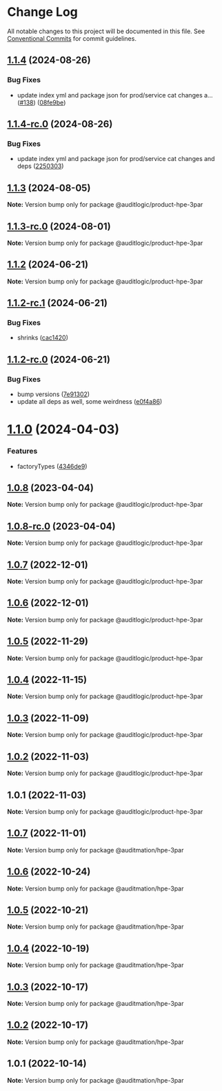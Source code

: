 # Change Log

All notable changes to this project will be documented in this file.
See [Conventional Commits](https://conventionalcommits.org) for commit guidelines.

## [1.1.4](https://github.com/auditlogic/product/compare/@auditlogic/product-hpe-3par@1.1.3...@auditlogic/product-hpe-3par@1.1.4) (2024-08-26)


### Bug Fixes

* update index yml and package json for prod/service cat changes a… ([#138](https://github.com/auditlogic/product/issues/138)) ([08fe9be](https://github.com/auditlogic/product/commit/08fe9beb1c8457462a19bc69caa02e6212d97e1a))





## [1.1.4-rc.0](https://github.com/auditlogic/product/compare/@auditlogic/product-hpe-3par@1.1.3...@auditlogic/product-hpe-3par@1.1.4-rc.0) (2024-08-26)


### Bug Fixes

* update index yml and package json for prod/service cat changes and deps ([2250303](https://github.com/auditlogic/product/commit/225030363a363608240135b7ebed386b28f01e4b))





## [1.1.3](https://github.com/auditlogic/product/compare/@auditlogic/product-hpe-3par@1.1.2...@auditlogic/product-hpe-3par@1.1.3) (2024-08-05)

**Note:** Version bump only for package @auditlogic/product-hpe-3par





## [1.1.3-rc.0](https://github.com/auditlogic/product/compare/@auditlogic/product-hpe-3par@1.1.2...@auditlogic/product-hpe-3par@1.1.3-rc.0) (2024-08-01)

**Note:** Version bump only for package @auditlogic/product-hpe-3par





## [1.1.2](https://github.com/auditlogic/product/compare/@auditlogic/product-hpe-3par@1.1.2-rc.1...@auditlogic/product-hpe-3par@1.1.2) (2024-06-21)

**Note:** Version bump only for package @auditlogic/product-hpe-3par





## [1.1.2-rc.1](https://github.com/auditlogic/product/compare/@auditlogic/product-hpe-3par@1.1.2-rc.0...@auditlogic/product-hpe-3par@1.1.2-rc.1) (2024-06-21)


### Bug Fixes

* shrinks ([cac1420](https://github.com/auditlogic/product/commit/cac14200fefcd8183ab69fe89a47bd3f70f563e9))





## [1.1.2-rc.0](https://github.com/auditlogic/product/compare/@auditlogic/product-hpe-3par@1.1.0...@auditlogic/product-hpe-3par@1.1.2-rc.0) (2024-06-21)


### Bug Fixes

* bump versions ([7e91302](https://github.com/auditlogic/product/commit/7e913023b8b312150ed7762c32fbbe616be71de5))
* update all deps as well, some weirdness ([e0f4a86](https://github.com/auditlogic/product/commit/e0f4a864714e2d3de6bbf3da014d5312fe53be2f))





# [1.1.0](https://github.com/auditlogic/product/compare/@auditlogic/product-hpe-3par@1.0.8...@auditlogic/product-hpe-3par@1.1.0) (2024-04-03)


### Features

* factoryTypes ([4346de9](https://github.com/auditlogic/product/commit/4346de92693aee892fccf725338ffc7b80ab182b))





## [1.0.8](https://github.com/auditlogic/product/compare/@auditlogic/product-hpe-3par@1.0.7...@auditlogic/product-hpe-3par@1.0.8) (2023-04-04)

**Note:** Version bump only for package @auditlogic/product-hpe-3par





## [1.0.8-rc.0](https://github.com/auditlogic/product/compare/@auditlogic/product-hpe-3par@1.0.7...@auditlogic/product-hpe-3par@1.0.8-rc.0) (2023-04-04)

**Note:** Version bump only for package @auditlogic/product-hpe-3par





## [1.0.7](https://github.com/auditlogic/product/compare/@auditlogic/product-hpe-3par@1.0.6...@auditlogic/product-hpe-3par@1.0.7) (2022-12-01)

**Note:** Version bump only for package @auditlogic/product-hpe-3par





## [1.0.6](https://github.com/auditlogic/product/compare/@auditlogic/product-hpe-3par@1.0.5...@auditlogic/product-hpe-3par@1.0.6) (2022-12-01)

**Note:** Version bump only for package @auditlogic/product-hpe-3par





## [1.0.5](https://github.com/auditlogic/product/compare/@auditlogic/product-hpe-3par@1.0.4...@auditlogic/product-hpe-3par@1.0.5) (2022-11-29)

**Note:** Version bump only for package @auditlogic/product-hpe-3par





## [1.0.4](https://github.com/auditlogic/product/compare/@auditlogic/product-hpe-3par@1.0.3...@auditlogic/product-hpe-3par@1.0.4) (2022-11-15)

**Note:** Version bump only for package @auditlogic/product-hpe-3par





## [1.0.3](https://github.com/auditlogic/product/compare/@auditlogic/product-hpe-3par@1.0.2...@auditlogic/product-hpe-3par@1.0.3) (2022-11-09)

**Note:** Version bump only for package @auditlogic/product-hpe-3par





## [1.0.2](https://github.com/auditlogic/product/compare/@auditlogic/product-hpe-3par@1.0.1...@auditlogic/product-hpe-3par@1.0.2) (2022-11-03)

**Note:** Version bump only for package @auditlogic/product-hpe-3par





## 1.0.1 (2022-11-03)

**Note:** Version bump only for package @auditlogic/product-hpe-3par





## [1.0.7](https://github.com/auditmation/store-content/compare/@auditmation/hpe-3par@1.0.6...@auditmation/hpe-3par@1.0.7) (2022-11-01)

**Note:** Version bump only for package @auditmation/hpe-3par





## [1.0.6](https://github.com/auditmation/store-content/compare/@auditmation/hpe-3par@1.0.5...@auditmation/hpe-3par@1.0.6) (2022-10-24)

**Note:** Version bump only for package @auditmation/hpe-3par





## [1.0.5](https://github.com/auditmation/store-content/compare/@auditmation/hpe-3par@1.0.4...@auditmation/hpe-3par@1.0.5) (2022-10-21)

**Note:** Version bump only for package @auditmation/hpe-3par





## [1.0.4](https://github.com/auditmation/store-content/compare/@auditmation/hpe-3par@1.0.3...@auditmation/hpe-3par@1.0.4) (2022-10-19)

**Note:** Version bump only for package @auditmation/hpe-3par





## [1.0.3](https://github.com/auditmation/store-content/compare/@auditmation/hpe-3par@1.0.2...@auditmation/hpe-3par@1.0.3) (2022-10-17)

**Note:** Version bump only for package @auditmation/hpe-3par





## [1.0.2](https://github.com/auditmation/store-content/compare/@auditmation/hpe-3par@1.0.1...@auditmation/hpe-3par@1.0.2) (2022-10-17)

**Note:** Version bump only for package @auditmation/hpe-3par





## 1.0.1 (2022-10-14)

**Note:** Version bump only for package @auditmation/hpe-3par
